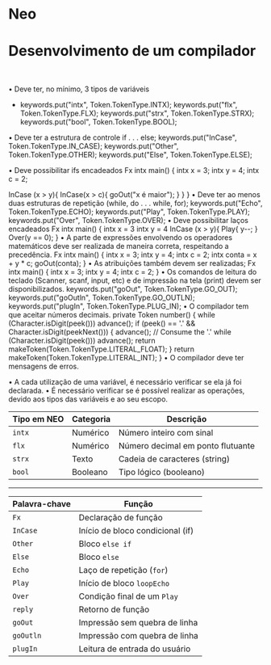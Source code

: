 # Neo
<h1> Desenvolvimento de um compilador </h1> </br>

• Deve ter, no mínimo, 3 tipos de variáveis
- keywords.put("intx", Token.TokenType.INTX);
  keywords.put("flx", Token.TokenType.FLX);
  keywords.put("strx", Token.TokenType.STRX);
  keywords.put("bool", Token.TokenType.BOOL);
  
• Deve ter a estrutura de controle if . . . else;
  keywords.put("InCase", Token.TokenType.IN_CASE);
  keywords.put("Other", Token.TokenType.OTHER);
  keywords.put("Else", Token.TokenType.ELSE);
   
• Deve possibilitar ifs encadeados
  Fx intx main() {
    intx x = 3;
    intx y = 4;
    intx c = 2;

InCase (x > y){
	InCase(x > c){
    		goOut("x é maior");
	}
    }
}
• Deve ter ao menos duas estruturas de repetição (while, do . . . while, for);
  keywords.put("Echo", Token.TokenType.ECHO);
  keywords.put("Play", Token.TokenType.PLAY);
  keywords.put("Over", Token.TokenType.OVER);
• Deve possibilitar laços encadeados
  Fx intx main() {
    intx x = 3
    intx y = 4
    InCase (x > y){
    Play{
        y--;
        }
    Over(y == 0);
    }
• A parte de expressões envolvendo os operadores matemáticos deve ser realizada de maneira
correta, respeitando a precedência.
    Fx intx main() {
    intx x = 3;
    intx y = 4;
    intx c = 2;
    intx conta = x + y * c;
       goOut(conta);
}
• As atribuições também devem ser realizadas;
    Fx intx main() {
    intx x = 3;
    intx y = 4;
    intx c = 2;
    }
• Os comandos de leitura do teclado (Scanner, scanf, input, etc) e de impressão na tela (print)
devem ser disponibilizados.
    keywords.put("goOut", Token.TokenType.GO_OUT);
    keywords.put("goOutln", Token.TokenType.GO_OUTLN);
    keywords.put("plugIn", Token.TokenType.PLUG_IN);
• O compilador tem que aceitar números decimais.
 private Token number() {
        while (Character.isDigit(peek())) advance();
        if (peek() == '.' && Character.isDigit(peekNext())) {
            advance(); // Consume the '.'
            while (Character.isDigit(peek())) advance();
            return makeToken(Token.TokenType.LITERAL_FLOAT);
        }
        return makeToken(Token.TokenType.LITERAL_INT);
    }
• O compilador deve ter mensagens de erros.
  
• A cada utilização de uma variável, é necessário verificar se ela já foi declarada.
• É necessário verificar se é possível realizar as operações, devido aos tipos das variáveis e ao
seu escopo.


| Tipo em NEO | Categoria | Descrição                         |
| ----------- | --------- | --------------------------------- |
| `intx`      | Numérico  | Número inteiro com sinal          |
| `flx`       | Numérico  | Número decimal em ponto flutuante |
| `strx`      | Texto     | Cadeia de caracteres (string)     |
| `bool`      | Booleano  | Tipo lógico (booleano)            |


-----

| Palavra-chave | Função                           |
| ------------- | -------------------------------- |
| `Fx`          | Declaração de função             |
| `InCase`      | Início de bloco condicional (if) |
| `Other`       | Bloco `else if`                  |
| `Else`        | Bloco `else`                     |
| `Echo`        | Laço de repetição (`for`)        |
| `Play`        | Início de bloco `loopEcho`       |
| `Over`        | Condição final de um `Play`      |
| `reply`       | Retorno de função                |
| `goOut`       | Impressão sem quebra de linha    |
| `goOutln`     | Impressão com quebra de linha    |
| `plugIn`      | Leitura de entrada do usuário    |

